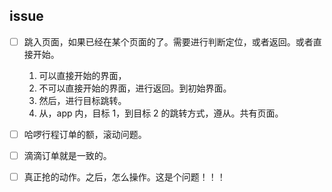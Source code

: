 ## issue

- [ ] 跳入页面，如果已经在某个页面的了。需要进行判断定位，或者返回。或者直接开始。

  1. 可以直接开始的界面，
  2. 不可以直接开始的界面，进行返回。到初始界面。
  3. 然后，进行目标跳转。
  4. 从，app 内，目标 1，到目标 2 的跳转方式，遵从。共有页面。

- [ ] 哈啰行程订单的额，滚动问题。
- [ ] 滴滴订单就是一致的。
- [ ] 真正抢的动作。之后，怎么操作。这是个问题！！！
